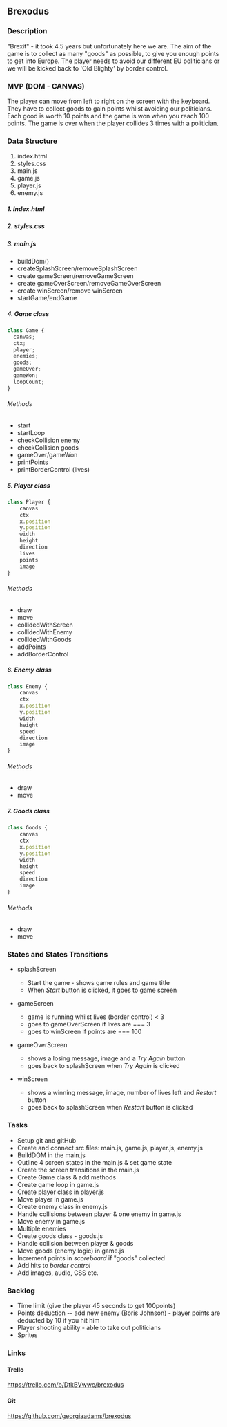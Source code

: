 ## Brexodus

### Description

"Brexit" - it took 4.5 years but unfortunately here we are. The aim of the game is to collect as many "goods" as possible, to give you enough points to get into Europe. The player needs to avoid our different EU politicians or we will be kicked back to 'Old Blighty' by border control.

### MVP (DOM - CANVAS)

The player can move from left to right on the screen with the keyboard. They have to collect goods to gain points whilst avoiding our politicians. Each good is worth 10 points and the game is won when you reach 100 points. The game is over when the player collides 3 times with a politician.

### Data Structure

1. index.html
2. styles.css
3. main.js
4. game.js
5. player.js
6. enemy.js

##### 1. Index.html

##### 2. styles.css

##### 3. main.js

- buildDom()
- createSplashScreen/removeSplashScreen
- create gameScreen/removeGameScreen
- create gameOverScreen/removeGameOverScreen
- create winScreen/remove winScreen
- startGame/endGame

##### 4. Game class

```javascript
class Game {
  canvas;
  ctx;
  player;
  enemies;
  goods;
  gameOver;
  gameWon;
  loopCount;
}
```

###### Methods

- start
- startLoop
- checkCollision enemy
- checkCollision goods
- gameOver/gameWon
- printPoints
- printBorderControl (lives)

##### 5. Player class

```js
class Player {
    canvas
    ctx
    x.position
    y.position
    width
    height
    direction
    lives
    points
    image
}
```

###### Methods

- draw
- move
- collidedWithScreen
- collidedWithEnemy
- collidedWithGoods
- addPoints
- addBorderControl

##### 6. Enemy class

```js
class Enemy {
    canvas
    ctx
    x.position
    y.position
	width
	height
    speed
    direction
    image
}
```

###### Methods

- draw
- move

##### 7. Goods class

```js
class Goods {
    canvas
    ctx
    x.position
    y.position
    width
    height
    speed
    direction
    image
}
```

###### Methods

- draw
- move

### States and States Transitions

- splashScreen

  - Start the game - shows game rules and game title
  - When _Start_ button is clicked, it goes to game screen

- gameScreen

  - game is running whilst lives (border control) < 3
  - goes to gameOverScreen if lives are === 3
  - goes to winScreen if points are === 100

- gameOverScreen

  - shows a losing message, image and a _Try Again_ button
  - goes back to splashScreen when _Try Again_ is clicked

- winScreen

  - shows a winning message, image, number of lives left and _Restart_ button
  - goes back to splashScreen when _Restart_ button is clicked

### Tasks

- Setup git and gitHub
- Create and connect src files: main.js, game.js, player.js, enemy.js
- BuildDOM in the main.js
- Outline 4 screen states in the main.js & set game state
- Create the screen transitions in the main.js
- Create Game class & add methods
- Create game loop in game.js
- Create player class in player.js
- Move player in game.js
- Create enemy class in enemy.js
- Handle collisions between player & one enemy in game.js
- Move enemy in game.js
- Multiple enemies
- Create goods class - goods.js
- Handle collision between player & goods
- Move goods (enemy logic) in game.js
- Increment points in _scoreboard_ if "goods" collected
- Add hits to _border control_
- Add images, audio, CSS etc.

### Backlog

- Time limit (give the player 45 seconds to get 100points)
- Points deduction -- add new enemy (Boris Johnson) - player points are deducted by 10 if you hit him
- Player shooting ability - able to take out politicians
- Sprites

### Links

#### Trello

https://trello.com/b/DtkBVwwc/brexodus

#### Git

https://github.com/georgiaadams/brexodus
